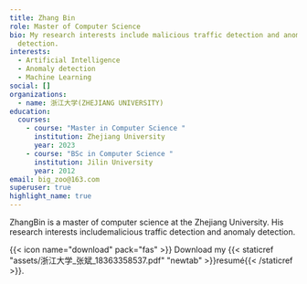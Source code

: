 ```yaml
---
title: Zhang Bin
role: Master of Computer Science
bio: My research interests include malicious traffic detection and anomaly
  detection.
interests:
  - Artificial Intelligence
  - Anomaly detection
  - Machine Learning
social: []
organizations:
  - name: 浙江大学(ZHEJIANG UNIVERSITY)
education:
  courses:
    - course: "Master in Computer Science "
      institution: Zhejiang University
      year: 2023
    - course: "BSc in Computer Science "
      institution: Jilin University
      year: 2012
email: big_zoo@163.com
superuser: true
highlight_name: true
---
```

ZhangBin is a master of computer science at the Zhejiang University. His research interests includemalicious traffic detection and anomaly detection. 

{{< icon name="download" pack="fas" >}} Download my {{< staticref "assets/浙江大学_张斌_18363358537.pdf" "newtab" >}}resumé{{< /staticref >}}.